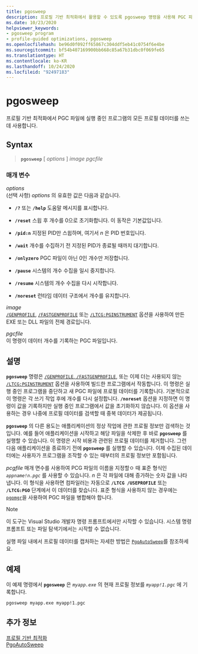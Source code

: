 ```yaml
---
title: pgosweep
description: 프로필 기반 최적화에서 활용할 수 있도록 pgosweep 명령을 사용해 PGC 파일에 프로필 데이터를 씁니다.
ms.date: 10/23/2020
helpviewer_keywords:
- pgosweep program
- profile-guided optimizations, pgosweep
ms.openlocfilehash: be96d0f092ff65867c304ddf5eb41c0754f6e4be
ms.sourcegitcommit: bf54b407169900bb668c85a67b31dbc0f069fe65
ms.translationtype: HT
ms.contentlocale: ko-KR
ms.lasthandoff: 10/24/2020
ms.locfileid: "92497183"
---
```

# <a name="pgosweep"></a>pgosweep

프로필 기반 최적화에서 PGC 파일에 실행 중인 프로그램의 모든 프로필 데이터를 쓰는 데 사용합니다.

## <a name="syntax"></a>Syntax

> **`pgosweep`** [ *options* ] *image* *pgcfile*

### <a name="parameters"></a>매개 변수

*options*\
(선택 사항) *options* 의 유효한 값은 다음과 같습니다.

- **`/?`** 또는 **`/help`** 도움말 메시지를 표시합니다.

- **`/reset`** 스윕 후 개수를 0으로 초기화합니다. 이 동작은 기본값입니다.

- **`/pid:n`** 지정된 PID만 스윕하며, 여기서 *n* 은 PID 번호입니다.

- **`/wait`** 개수를 수집하기 전 지정된 PID가 종료될 때까지 대기합니다.

- **`/onlyzero`** PGC 파일이 아닌 0인 개수만 저장합니다.

- **`/pause`** 시스템의 개수 수집을 일시 중지합니다.

- **`/resume`** 시스템의 개수 수집을 다시 시작합니다.

- **`/noreset`** 런타임 데이터 구조에서 개수를 유지합니다.

*image*\
[`/GENPROFILE`](reference/genprofile-fastgenprofile-generate-profiling-instrumented-build.md), [`/FASTGENPROFILE`](reference/genprofile-fastgenprofile-generate-profiling-instrumented-build.md) 또는 [`/LTCG:PGINSTRUMENT`](reference/ltcg-link-time-code-generation.md) 옵션을 사용하여 만든 EXE 또는 DLL 파일의 전체 경로입니다.

*pgcfile*\
이 명령이 데이터 개수를 기록하는 PGC 파일입니다.

## <a name="remarks"></a>설명

**`pgosweep`** 명령은 [`/GENPROFILE`, `/FASTGENPROFILE`](reference/genprofile-fastgenprofile-generate-profiling-instrumented-build.md), 또는 이제 더는 사용되지 않는 [`/LTCG:PGINSTRUMENT`](reference/ltcg-link-time-code-generation.md) 옵션을 사용하여 빌드한 프로그램에서 작동합니다. 이 명령은 실행 중인 프로그램을 중단하고 새 PGC 파일에 프로필 데이터를 기록합니다. 기본적으로 이 명령은 각 쓰기 작업 후에 개수를 다시 설정합니다. **`/noreset`** 옵션을 지정하면 이 명령이 값을 기록하지만 실행 중인 프로그램에서 값을 초기화하지 않습니다. 이 옵션을 사용하는 경우 나중에 프로필 데이터를 검색할 때 중복 데이터가 제공됩니다.

**`pgosweep`** 의 다른 용도는 애플리케이션의 정상 작업에 관한 프로필 정보만 검색하는 것입니다. 예를 들어 애플리케이션을 시작하고 해당 파일을 삭제한 후 바로 **`pgosweep`** 를 실행할 수 있습니다. 이 명령은 시작 비용과 관련된 프로필 데이터를 제거합니다. 그런 다음 애플리케이션을 종료하기 전에 **`pgosweep`** 를 실행할 수 있습니다. 이제 수집된 데이터에는 사용자가 프로그램을 조작할 수 있는 때부터의 프로필 정보만 포함됩니다.

*pcgfile* 매개 면수를 사용하여 PCG 파일의 이름을 지정할ㅇ 때 표준 형식인 *`appname!n.pgc`* 를 사용할 수 있습니다. *n* 은 각 파일에 대해 증가하는 숫자 값을 나타냅니다. 이 형식을 사용하면 컴파일러는 자동으로 **`/LTCG /USEPROFILE`** 또는 **`/LTCG:PGO`** 단계에서 이 데이터를 찾습니다. 표준 형식을 사용하지 않는 경우에는 [`pgomgr`](pgomgr.md)을 사용하여 PGC 파일을 병합해야 합니다.

> [!NOTE]
> 이 도구는 Visual Studio 개발자 명령 프롬프트에서만 시작할 수 있습니다. 시스템 명령 프롬프트 또는 파일 탐색기에서는 시작할 수 없습니다.

실행 파일 내에서 프로필 데이터를 캡처하는 자세한 방법은 [`PgoAutoSweep`](pgoautosweep.md)를 참조하세요.

## <a name="example"></a>예제

이 예제 명령에서 **`pgosweep`** 은 *`myapp.exe`* 의 현재 프로필 정보를 *`myapp!1.pgc`* 에 기록합니다.

`pgosweep myapp.exe myapp!1.pgc`

## <a name="see-also"></a>추가 정보

[프로필 기반 최적화](profile-guided-optimizations.md)\
[PgoAutoSweep](pgoautosweep.md)
